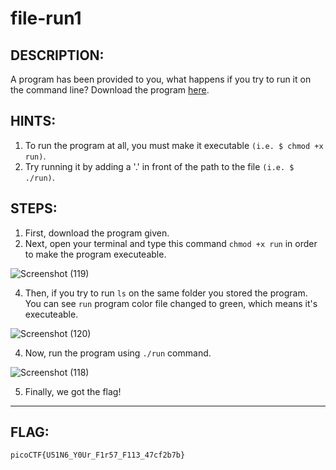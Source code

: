 # file-run1
## DESCRIPTION:
A program has been provided to you, 
what happens if you try to run it on the command line?
Download the program [here](https://github.com/jon-brandy/CTF-WRITE-UP/blob/54bc50b2a2e3191c41966dc8d71b9bbed5375ca3/Asset/file-run1/run).
## HINTS:
1. To run the program at all, you must make it executable `(i.e. $ chmod +x run)`.
2. Try running it by adding a '.' in front of the path to the file `(i.e. $ ./run)`.
## STEPS:
1. First, download the program given.
2. Next, open your terminal and type this command `chmod +x run` in order to make the program executeable.

![Screenshot (119)](https://user-images.githubusercontent.com/70703371/173182970-a4ef154a-b867-43ad-9d5e-c987ef90bb2a.png)

4. Then, if you try to run `ls` on the same folder you stored the program. You can see `run` program color file changed to green, which means it's executeable.

![Screenshot (120)](https://user-images.githubusercontent.com/70703371/173183012-d846f210-0f1d-4d57-80ec-72077d320a55.png)

4. Now, run the program using `./run` command.

![Screenshot (118)](https://user-images.githubusercontent.com/70703371/173183021-17306c53-4718-4260-a5e3-73fa745d8221.png)

5. Finally, we got the flag!


---


## FLAG:
```
picoCTF{U51N6_Y0Ur_F1r57_F113_47cf2b7b}
```
